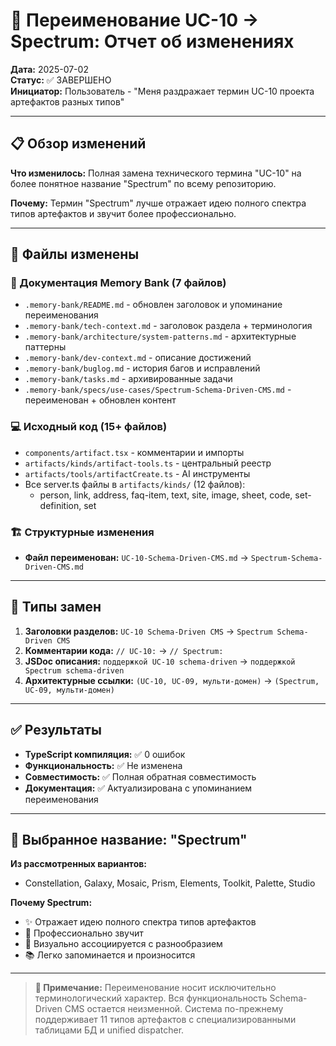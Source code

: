 # 🌈 Переименование UC-10 → Spectrum: Отчет об изменениях

**Дата:** 2025-07-02  
**Статус:** ✅ ЗАВЕРШЕНО  
**Инициатор:** Пользователь - "Меня раздражает термин UC-10 проекта артефактов разных типов"

---

## 📋 Обзор изменений

**Что изменилось:** Полная замена технического термина "UC-10" на более понятное название "Spectrum" по всему репозиторию.

**Почему:** Термин "Spectrum" лучше отражает идею полного спектра типов артефактов и звучит более профессионально.

---

## 🎯 Файлы изменены

### 📄 Документация Memory Bank (7 файлов)
- `.memory-bank/README.md` - обновлен заголовок и упоминание переименования
- `.memory-bank/tech-context.md` - заголовок раздела + терминология  
- `.memory-bank/architecture/system-patterns.md` - архитектурные паттерны
- `.memory-bank/dev-context.md` - описание достижений
- `.memory-bank/buglog.md` - история багов и исправлений
- `.memory-bank/tasks.md` - архивированные задачи
- `.memory-bank/specs/use-cases/Spectrum-Schema-Driven-CMS.md` - переименован + обновлен контент

### 💻 Исходный код (15+ файлов)
- `components/artifact.tsx` - комментарии и импорты
- `artifacts/kinds/artifact-tools.ts` - центральный реестр
- `artifacts/tools/artifactCreate.ts` - AI инструменты
- Все server.ts файлы в `artifacts/kinds/` (12 файлов):
  - person, link, address, faq-item, text, site, image, sheet, code, set-definition, set

### 🏗️ Структурные изменения
- **Файл переименован:** `UC-10-Schema-Driven-CMS.md` → `Spectrum-Schema-Driven-CMS.md`

---

## 🔄 Типы замен

1. **Заголовки разделов:** `UC-10 Schema-Driven CMS` → `Spectrum Schema-Driven CMS`
2. **Комментарии кода:** `// UC-10:` → `// Spectrum:`  
3. **JSDoc описания:** `поддержкой UC-10 schema-driven` → `поддержкой Spectrum schema-driven`
4. **Архитектурные ссылки:** `(UC-10, UC-09, мульти-домен)` → `(Spectrum, UC-09, мульти-домен)`

---

## ✅ Результаты

- **TypeScript компиляция:** ✅ 0 ошибок
- **Функциональность:** ✅ Не изменена  
- **Совместимость:** ✅ Полная обратная совместимость
- **Документация:** ✅ Актуализирована с упоминанием переименования

---

## 🎨 Выбранное название: "Spectrum"

**Из рассмотренных вариантов:**
- Constellation, Galaxy, Mosaic, Prism, Elements, Toolkit, Palette, Studio

**Почему Spectrum:**
- ✨ Отражает идею полного спектра типов артефактов
- 🎯 Профессионально звучит
- 🌈 Визуально ассоциируется с разнообразием
- 📚 Легко запоминается и произносится

---

> **📝 Примечание:** Переименование носит исключительно терминологический характер. Вся функциональность Schema-Driven CMS остается неизменной. Система по-прежнему поддерживает 11 типов артефактов с специализированными таблицами БД и unified dispatcher.